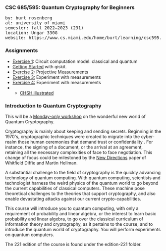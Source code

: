 ### CSC 685/595: Quantum Cryptography for Beginners

<pre>
by: burt rosenberg
at: university of miami
semester: fall 2022–2023 (231)
location: Ungar 330G
website: https://www.cs.miami.edu/home/burt/learning/csc595.231/
</pre>


### Assignments

- [Exercise 1](https://www.cs.miami.edu/home/burt/learning/csc595.231/proj1.html): Circuit computation model: classical and quantum
- [Getting Started](https://github.com/csc-courses/csc685/blob/master/exercises/getting-started.ipynb) with qiskit.
- [Exercise 2:](https://github.com/csc-courses/csc685/blob/master/exercises/observables.ipynb) Projective Measurements
- [Exercise 3:](https://github.com/csc-courses/csc685/blob/master/exercises/observables-experiments.ipynb) Experiment with measurements
- [Exercise 4:](https://github.com/csc-courses/csc685/blob/master/exercises/chsh-2022.ipynb) Experiment with measurements
- - [CHSH illustrated](https://github.com/csc-courses/csc685/blob/master/exercises/chsh-game.pdf)

### Introduction to Quantum Cryptography

This will be a [Monday-only workshop](https://www.cs.miami.edu/home/burt/learning/csc595.231/) on the wonderful new world of Quantum Cryptography. 

Cryptography is mainly about keeping and sending secrets. Beginning in the 1970's, cryptographic techniques were created to migrate into the cyber-realm those human ceremonies that demand trust or confidentiality . For instance, the signing of a document, or the arrival at an agreement, retaining all the necessary complexities of face to face negotiation. This change of focus could be milestoned by the [New Directions](https://ee.stanford.edu/~hellman/publications/24.pdf) paper of Whitfield Diffie and Martin Hellman.

A substantial challenge to the field of cryptography is the quickly advancing technology of quantum computing. With quantum computing, scientists and technologist harness the weird physics of the quantum world to go beyond the current capabilities of classical computers. These machine pose theoretical challenges to the theories that support cryptography, and also enable devastating attacks against our current crypto-capabilities.

This course will introduce you to quantum computing, with only a requirement of probability and linear algebra, or the interest to learn basic probability and linear algebra, to go over the classical curriculum of information theory and cryptography, as it pertains to the course; and to introduce the quantum world of cryptography. You will perform experiments on quantum computers. 

The 221 edition of the course is found under the edition-221 folder. 
